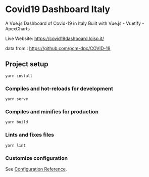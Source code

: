 # Covid19 Dashboard Italy

A Vue.js Dashboard of Covid-19 in Italy
Built with Vue.js - Vuetify - ApexCharts

Live Website: https://covid19dashboard.lcisp.it/

data from : https://github.com/pcm-dpc/COVID-19 

## Project setup
```
yarn install
```

### Compiles and hot-reloads for development
```
yarn serve
```

### Compiles and minifies for production
```
yarn build
```

### Lints and fixes files
```
yarn lint
```

### Customize configuration
See [Configuration Reference](https://cli.vuejs.org/config/).
